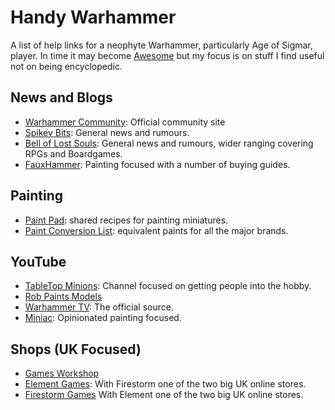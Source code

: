 # Handy Warhammer

A list of help links for a neophyte Warhammer, particularly Age of Sigmar, player. In time it may become [Awesome](https://github.com/sindresorhus/awesome) but my focus is on stuff I find useful not on being encyclopedic.

## News and Blogs

- [Warhammer Community](https://www.warhammer-community.com/): Official community site
- [Spikey Bits](https://spikeybits.com/): General news and rumours.
- [Bell of Lost Souls](https://www.belloflostsouls.net/): General news and rumours, wider ranging covering RPGs and Boardgames.
- [FauxHammer](https://www.fauxhammer.com/): Painting focused with a number of buying guides.

## Painting

- [Paint Pad](https://paintpad.app/): shared recipes for painting miniatures.
- [Paint Conversion List](https://redgrimm.github.io/paint-conversion/index.html): equivalent paints for all the major brands.

## YouTube

- [TableTop Minions](https://www.youtube.com/channel/UC2CKTY1TXQ4YQ3AHvyCgtbQ): Channel focused on getting people into the hobby.
- [Rob Paints Models](https://www.youtube.com/channel/UCs5c9I6HA1HcMMEnRZdZeUg)
- [Warhammer TV](https://www.youtube.com/channel/UCwdh3MTrFq3sXlB4ct8B-Fg): The official source.
- [Miniac](https://www.youtube.com/channel/UCrTkWZb_-iNPzknoQeVkH1g): Opinionated painting focused.

## Shops (UK Focused)

- [Games Workshop](https://www.games-workshop.com/en-GB/Home)
- [Element Games](https://elementgames.co.uk): With Firestorm one of the two big UK online stores.
- [Firestorm Games](https://www.firestormgames.co.uk/) With Element one of the two big UK online stores.
